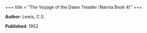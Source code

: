 +++
title = "The Voyage of the Dawn Treader (Narnia Book 4)"
+++



**Author**: Lewis, C.S.

**Published**: 1952